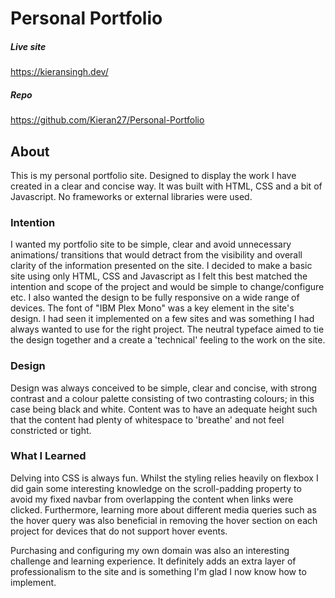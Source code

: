 # Personal Portfolio

##### Live site
https://kieransingh.dev/
##### Repo
https://github.com/Kieran27/Personal-Portfolio

## About
This is my personal portfolio site. Designed to display the work I have created in a clear and concise way. It was built with HTML, CSS and a bit of Javascript. No frameworks or external libraries were used.

### Intention

I wanted my portfolio site to be simple, clear and avoid unnecessary animations/ transitions that would detract from the visibility and overall clarity of the information presented on the site. I decided to make a basic site using only HTML, CSS and Javascript as I felt this best matched the intention and scope of the project and would be simple to change/configure etc. I also wanted the design to be fully responsive on a wide range of devices. The font of "IBM Plex Mono" was a key element in the site's design. I had seen it implemented on a few sites and was something I had always wanted to use for the right project. The neutral typeface aimed to tie the design together and a create a 'technical' feeling to the work on the site.

### Design
Design was always conceived to be simple, clear and concise, with strong contrast and a colour palette consisting of two contrasting colours; in this case being black and white. Content was to have an adequate height such that the content had plenty of whitespace to 'breathe' and not feel constricted or tight.

### What I Learned
Delving into CSS is always fun. Whilst the styling relies heavily on flexbox I did gain some interesting knowledge on the scroll-padding property to avoid my fixed navbar from overlapping the content when links were clicked. Furthermore, learning more about different media queries such as the hover query was also beneficial in removing the hover section on each project for devices that do not support hover events.

Purchasing and configuring my own domain was also an interesting challenge and learning experience. It definitely adds an extra layer of professionalism to the site and is something I'm glad I now know how to implement.
